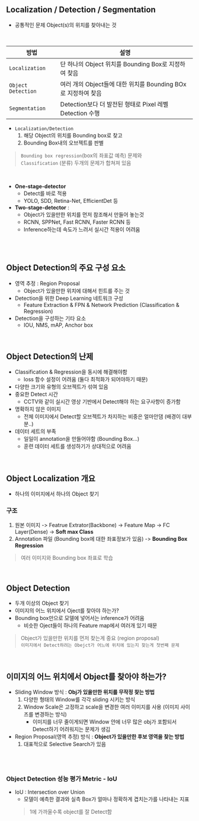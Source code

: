 ## Localization / Detection / Segmentation
- 공통적인 문제 Object(s)의 위치를 찾아내는 것

<br/>

|방법|설명|
|---|---|
|`Localization`|단 하나의 Object 위치를 Bounding Box로 지정하여 찾음|
|`Object Detection`|여러 개의 Object들에 대한 위치를 Bounding BOx로 지정하여 찾음|
|`Segmentation`|Detection보다 더 발전된 형태로 Pixel 레벨 Detection 수행|

- `Localization/Detection`
    1. 해당 Object의 위치를 Bounding box로 찾고
    1. Bounding Box내의 오브젝트를 판별
> `Bounding box regression`(box의 좌표값 예측) 문제와  
> `Classification` (분류) 두개의 문제가 합쳐져 있음

<br/>

- **One-stage-detector** 
    - Detect를 바로 적용
    - YOLO, SDD, Retina-Net, EfficientDet 등
- **Two-stage-detector** : 
    - Object가 있을만한 위치를 먼저 참조해서 만들어 놓는것 
    - RCNN, SPPNet, Fast RCNN, Faster RCNN 등
    - Inference하는데 속도가 느려서 실시간 적용이 어려움

<br/>
<br/>

## Object Detection의 주요 구성 요소
- 영역 추정 : Region Proposal
    - Object가 있을만한 위치에 대해서 힌트를 주는 것
- Detection을 위한 Deep Learning 네트워크 구성
    - Feature Extraction & FPN & Network Prediction (Classification & Regression)
- Detection을 구성하는 기타 요소
    - IOU, NMS, mAP, Anchor box

<br/>

## Object Detection의 난제
- Classification & Regression을 동시에 해결해야함 
    - loss 함수 설정이 어려움 (둘다 최적화가 되어야하기 때문)
- 다양한 크기와 유형의 오브젝트가 섞여 있음
- 중요한 Detect 시간 
    - CCTV와 같이 실시간 영상 기반에서 Detect해야 하는 요구사항이 증가함
- 명확하지 않은 이미지 
    - 전체 이미지에서 Detect할 오브젝트가 차지하는 비중은 얼마안댐 (배경이 대부분..) 
- 데이터 세트의 부족
    - 일일이 annotation을 만들어야함 (Bounding Box...)
    - 훈련 데이터 세트를 생성하기가 상대적으로 어려움

<br/>

## Object Localization 개요
- 하나의 이미지에서 하나의 Object 찾기

### 구조
1. 원본 이미지 -> Featrue Extrator(Backbone) -> Feature Map -> FC Layer(Dense) -> **Soft max Class**  
1. Annotation 파일 (Bounding box에 대한 좌표정보가 있음) -> **Bounding Box Regression**
> 여러 이미지와 Bounding box 좌표로 학습

<br/>

## Object Detection
- 두개 이상의 Object 찾기
- 이미지의 어느 위치에서 Oject를 찾아야 하는가?
- Bounding box만으로 모델에 넣어서는 inference가 어려움
    - 비슷한 Oject들이 하나의 Feature map에서 여러개 있기 때문
> Object가 있을만한 위치를 먼저 찾는게 중요 (region proposal)  
`이미지에서 Detect하려는 Obejct가 어느에 위치에 있는지 찾는게 첫번째 문제`

<br/>

## 이미지의 어느 위치에서 Object를 찾아야 하는가?
- Sliding Window 방식 : **Obj가 있을만한 위치를 무작정 찾는 방법**
    1. 다양한 형태의 Window를 각각 sliding 시키는 방식
    2. Window Scale은 고정하고 scale을 변경한 여러 이미지를 사용 (이미지 사이즈를 변경하는 방식)
        - 이미지를 너무 줄이게되면 Window 안에 너무 많은 obj가 포함되서 Detect하기 어려워지는 문제가 생김
- Region Proposal(영역 추정) 방식 : **Object가 있을만한 후보 영역을 찾는 방법**
    1. 대표적으로 Selective Search가 있음
 

<br/>
<br/>

### Object Detection 성능 평가 Metric - IoU
- IoU : Intersection over Union
    - 모델이 예측한 결과와 실측 Box가 얼마나 정확하게 겹치는가를 나타내는 지표
    > 1에 가까울수록 object를 잘 Detect함

    



